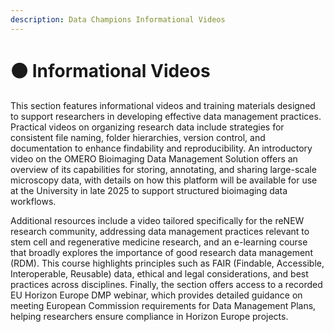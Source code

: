 ```yaml
---
description: Data Champions Informational Videos
---
```


# 🟠 Informational Videos

This section features informational videos and training materials designed to support researchers in developing effective data management practices. Practical videos on organizing research data include strategies for consistent file naming, folder hierarchies, version control, and documentation to enhance findability and reproducibility. An introductory video on the OMERO Bioimaging Data Management Solution offers an overview of its capabilities for storing, annotating, and sharing large-scale microscopy data, with details on how this platform will be available for use at the University in late 2025 to support structured bioimaging data workflows.

Additional resources include a video tailored specifically for the reNEW research community, addressing data management practices relevant to stem cell and regenerative medicine research, and an e-learning course that broadly explores the importance of good research data management (RDM). This course highlights principles such as FAIR (Findable, Accessible, Interoperable, Reusable) data, ethical and legal considerations, and best practices across disciplines. Finally, the section offers access to a recorded EU Horizon Europe DMP webinar, which provides detailed guidance on meeting European Commission requirements for Data Management Plans, helping researchers ensure compliance in Horizon Europe projects.
